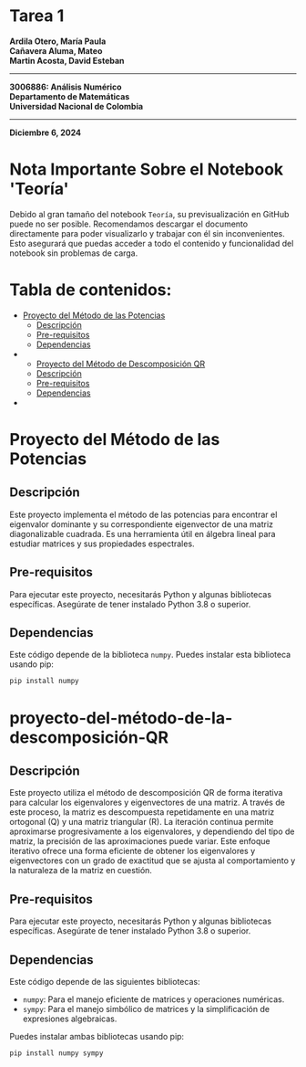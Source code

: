 # Tarea 1

**Ardila Otero, María Paula**  
**Cañavera Aluma, Mateo**  
**Martin Acosta, David Esteban**  


---

**3006886: Análisis Numérico**  
**Departamento de Matemáticas**  
**Universidad Nacional de Colombia**

---

**Diciembre 6, 2024**

# Nota Importante Sobre el Notebook 'Teoría'
Debido al gran tamaño del notebook `Teoría`, su previsualización en GitHub puede no ser posible. Recomendamos descargar el documento directamente para poder visualizarlo y trabajar con él sin inconvenientes. Esto asegurará que puedas acceder a todo el contenido y funcionalidad del notebook sin problemas de carga.


# Tabla de contenidos:
- [Proyecto del Método de las Potencias](#proyecto-del-método-de-las-potencias)
  - [Descripción](#descripción)
  - [Pre-requisitos](#pre-requisitos)
  - [Dependencias](#dependencias)
- - [Proyecto del Método de Descomposición QR](#proyecto-del-método-de-la-descomposición-QR)
  - [Descripción](#descripción)
  - [Pre-requisitos](#pre-requisitos)
  - [Dependencias](#dependencias)
- 


# Proyecto del Método de las Potencias

## Descripción
Este proyecto implementa el método de las potencias para encontrar el eigenvalor dominante y su correspondiente eigenvector de una matriz diagonalizable cuadrada. Es una herramienta útil en álgebra lineal para estudiar matrices y sus propiedades espectrales.

## Pre-requisitos
Para ejecutar este proyecto, necesitarás Python y algunas bibliotecas específicas. Asegúrate de tener instalado Python 3.8 o superior.

## Dependencias
Este código depende de la biblioteca `numpy`. Puedes instalar esta biblioteca usando pip:

```bash
pip install numpy
```

# proyecto-del-método-de-la-descomposición-QR

## Descripción
Este proyecto utiliza el método de descomposición QR de forma iterativa para calcular los eigenvalores y eigenvectores de una matriz. A través de este proceso, la matriz es descompuesta repetidamente en una matriz ortogonal (Q) y una matriz triangular (R). La iteración continua permite aproximarse progresivamente a los eigenvalores, y dependiendo del tipo de matriz, la precisión de las aproximaciones puede variar. Este enfoque iterativo ofrece una forma eficiente de obtener los eigenvalores y eigenvectores con un grado de exactitud que se ajusta al comportamiento y la naturaleza de la matriz en cuestión.

## Pre-requisitos
Para ejecutar este proyecto, necesitarás Python y algunas bibliotecas específicas. Asegúrate de tener instalado Python 3.8 o superior.


## Dependencias

Este código depende de las siguientes bibliotecas:

- `numpy`: Para el manejo eficiente de matrices y operaciones numéricas.
- `sympy`: Para el manejo simbólico de matrices y la simplificación de expresiones algebraicas.

Puedes instalar ambas bibliotecas usando pip:

```bash
pip install numpy sympy
```

